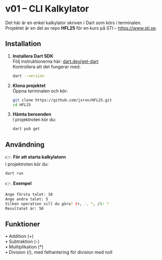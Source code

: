 # v01 – CLI Kalkylator

Det här är en enkel kalkylator skriven i Dart som körs i terminalen.  
Projektet är en del av repo **HFL25** för en kurs på STI – https://www.sti.se.

## Installation

1. **Installera Dart SDK**  
   Följ instruktionerna här: [dart.dev/get-dart](https://dart.dev/get-dart)  
   Kontrollera att det fungerar med:  
   ```bash
   dart --version
   ```
   
2. **Klona projektet**  
   Öppna terminalen och kör:  
   ```bash
   git clone https://github.com/jxrxn/HFL25.git
   cd HFL25
   ```

3. **Hämta beroenden**  
   I projektroten kör du:  
   ```bash
   dart pub get
   ```

## Användning

👉.   **För att starta kalkylatorn**  
   I projektroten kör du:  
   ```bash
   dart run
   ```

👉.   **Exempel**  
   ```bash
   Ange första talet: 10
   Ange andra talet: 5
   Vilken operation vill du göra? (+, -, *, /): *
   Resultatet är: 50
   ```

   ## Funktioner

   •	Addition (+)  
   •	Subtraktion (-)  
   •	Multiplikation (*)  
   •	Division (/), med felhantering för division med noll
